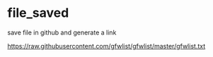 # file_saved
save file in github and generate a link 

https://raw.githubusercontent.com/gfwlist/gfwlist/master/gfwlist.txt
